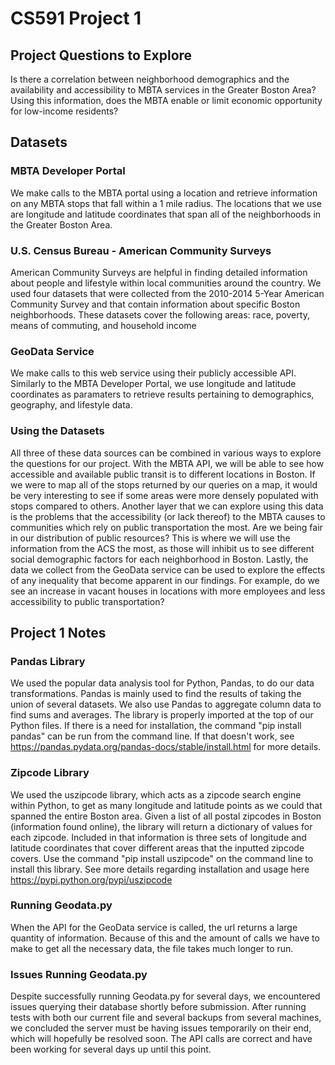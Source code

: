 # CS591 Project 1

## Project Questions to Explore
Is there a correlation between neighborhood demographics and the availability and accessibility to MBTA services in the
Greater Boston Area? Using this information, does the MBTA enable or limit economic opportunity for low-income residents?

## Datasets
### MBTA Developer Portal
We make calls to the MBTA portal using a location and retrieve information on any MBTA stops that fall within a 1 mile radius. The 
locations that we use are longitude and latitude coordinates that span all of the neighborhoods in the Greater Boston Area. 

### U.S. Census Bureau - American Community Surveys
American Community Surveys are helpful in finding detailed information about people and lifestyle within local communities around 
the country. We used four datasets that were collected from the 2010-2014 5-Year American Community Survey and that contain information 
about specific Boston neighborhoods. These datasets cover the following areas: race, poverty, means of commuting, and household income

### GeoData Service
We make calls to this web service using their publicly accessible API. Similarly to the MBTA Developer Portal, we use longitude 
and latitude coordinates as paramaters to retrieve results pertaining to demographics, geography, and lifestyle data. 

### Using the Datasets 
All three of these data sources can be combined in various ways to explore the questions for our project. With the MBTA API, 
we will be able to see how accessible and available public transit is to different locations in Boston. If we were to map all 
of the stops returned by our queries on a map, it would be very interesting to see if some areas were more densely populated with 
stops compared to others. Another layer that we can explore using this data is the problems that the accessibility (or lack thereof) 
to the MBTA causes to communities which rely on public transportation the most.  Are we being fair in our distribution of 
public resources? This is where we will use the information from the ACS the most, as those will inhibit us to see different social 
demographic factors for each neighborhood in Boston. Lastly, the data we collect from the GeoData service can be used to explore 
the effects of any inequality that become apparent in our findings. For example, do we see an increase in vacant houses in locations 
with more employees and less accessibility to public transportation? 

## Project 1 Notes
### Pandas Library
We used the popular data analysis tool for Python, Pandas, to do our data transformations. Pandas is mainly used to find the results 
of taking the union of several datasets. We also use Pandas to aggregate column data to find sums and averages. The library is 
properly imported at the top of our Python files. If there is a need for installation, the command "pip install pandas" can be run
from the command line. If that doesn't work, see https://pandas.pydata.org/pandas-docs/stable/install.html for more details.

### Zipcode Library
We used the uszipcode library, which acts as a zipcode search engine within Python, to get as many longitude and latitude points as we could that spanned the entire Boston area. Given a list of all postal zipcodes in Boston (information found online), the library will return a dictionary of values for each zipcode. Included in that information is three sets of longitude and latitude coordinates that cover different areas that the inputted zipcode covers. Use the command "pip install uszipcode" on the command line to install this library. See more details regarding installation and usage here https://pypi.python.org/pypi/uszipcode

### Running Geodata.py
When the API for the GeoData service is called, the url returns a large quantity of information. Because of this and the amount of calls we have to make to get all the necessary data, the file takes much longer to run. 

### Issues Running Geodata.py
Despite successfully running Geodata.py for several days, we encountered issues querying their database shortly before submission. After running tests with both our current file and several backups from several machines, we concluded the server must be having issues temporarily on their end, which will hopefully be resolved soon. The API calls are correct and have been working for several days up until this point. 
